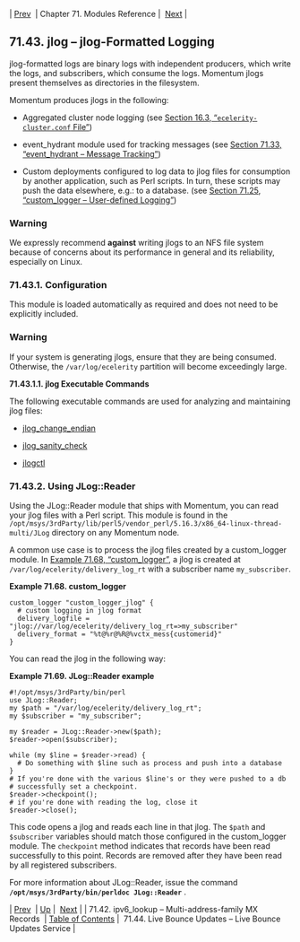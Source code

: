 | [Prev](modules.ipv6_lookup)  | Chapter 71. Modules Reference |  [Next](modules.live.bounce.updates) |

## 71.43. jlog – jlog-Formatted Logging

<a className="indexterm" name="idp22053952"></a>

jlog-formatted logs are binary logs with independent producers, which write the logs, and subscribers, which consume the logs. Momentum jlogs present themselves as directories in the filesystem.

Momentum produces jlogs in the following:

*   Aggregated cluster node logging (see [Section 16.3, “`ecelerity-cluster.conf` File”](conf.ref.ecelerity_cluster.conf "16.3. ecelerity-cluster.conf File"))

*   event_hydrant module used for tracking messages (see [Section 71.33, “event_hydrant – Message Tracking”](modules.event_hydrant "71.33. event_hydrant – Message Tracking"))

*   Custom deployments configured to log data to jlog files for consumption by another application, such as Perl scripts. In turn, these scripts may push the data elsewhere, e.g.: to a database. (see [Section 71.25, “custom_logger – User-defined Logging”](modules.custom_logger "71.25. custom_logger – User-defined Logging"))

### Warning

We expressly recommend **against** writing jlogs to an NFS file system because of concerns about its performance in general and its reliability, especially on Linux.

### 71.43.1. Configuration

This module is loaded automatically as required and does not need to be explicitly included.

### Warning

If your system is generating jlogs, ensure that they are being consumed. Otherwise, the `/var/log/ecelerity` partition will become exceedingly large.

**71.43.1.1. jlog Executable Commands**

The following executable commands are used for analyzing and maintaining jlog files:

*   [jlog_change_endian](executable.jlog_change_endian "jlog_change_endian")

*   [jlog_sanity_check](executable.jlog_sanity_check "jlog_sanity_check")

*   [jlogctl](executable.jlogctl "jlogctl")

### 71.43.2. Using JLog::Reader

Using the JLog::Reader module that ships with Momentum, you can read your jlog files with a Perl script. This module is found in the `/opt/msys/3rdParty/lib/perl5/vendor_perl/5.16.3/x86_64-linux-thread-multi/JLog` directory on any Momentum node.

A common use case is to process the jlog files created by a custom_logger module. In [Example 71.68, “custom_logger”](modules.jlog#modules.jlog.reader.custom_logger.example "Example 71.68. custom_logger"), a jlog is created at `/var/log/ecelerity/delivery_log_rt` with a subscriber name `my_subscriber`.

<a name="modules.jlog.reader.custom_logger.example"></a>

**Example 71.68. custom_logger**

```
custom_logger "custom_logger_jlog" {
  # custom logging in jlog format
  delivery_logfile = "jlog://var/log/ecelerity/delivery_log_rt=>my_subscriber"
  delivery_format = "%t@%r@%R@%vctx_mess{customerid}"
}
```

You can read the jlog in the following way:

<a name="crm.processing.logs.jlog.reader.example"></a>

**Example 71.69. JLog::Reader example**

```
#!/opt/msys/3rdParty/bin/perl
use JLog::Reader;
my $path = "/var/log/ecelerity/delivery_log_rt";
my $subscriber = "my_subscriber";

my $reader = JLog::Reader->new($path);
$reader->open($subscriber);

while (my $line = $reader->read) {
  # Do something with $line such as process and push into a database
}
# If you're done with the various $line's or they were pushed to a db
# successfully set a checkpoint.
$reader->checkpoint();
# if you're done with reading the log, close it
$reader->close();
```

This code opens a jlog and reads each line in that jlog. The `$path` and `$subscriber` variables should match those configured in the custom_logger module. The `checkpoint` method indicates that records have been read successfully to this point. Records are removed after they have been read by all registered subscribers.

For more information about JLog::Reader, issue the command **`/opt/msys/3rdParty/bin/perldoc JLog::Reader`**              .

| [Prev](modules.ipv6_lookup)  | [Up](modules) |  [Next](modules.live.bounce.updates) |
| 71.42. ipv6_lookup – Multi-address-family MX Records  | [Table of Contents](index) |  71.44. Live Bounce Updates – Live Bounce Updates Service |

